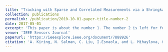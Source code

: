 ```yaml
---
title: "Tracking with Sparse and Correlated Measurements via a Shringkage-based Particle Filter"
collection: publications
permalink: /publication/2010-10-01-paper-title-number-2
date: 2017-05-01
excerpt: 'This paper is about the number 1. The number 2 is left for future work.'
venue: 'IEEE Sensors Journal'
paperurl: 'https://ieeexplore.ieee.org/document/7888926'
citation: 'A. Kiring, N. Salman, C. Liu, I.Esnaola, and L. Mihaylova, &quot;Tracking with Sparse and Correlated Measurements via a Shringkage-based Particle Filter.&quot; <i>IEEE Sensors J.</i>. vol. 17, no. 10, pp. 3152-3164, May. 2017'
---
```



